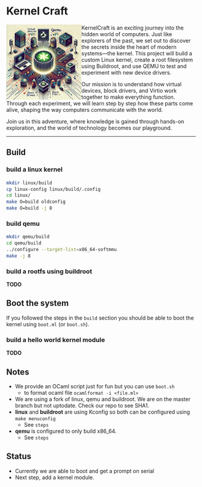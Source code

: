 # Kernel Craft

<img align="left" src="images/kernelcraft.png" alt="KernelCraft Project Illustration" width="200"/>

KernelCraft is an exciting journey into the hidden world of computers. Just like
explorers of the past, we set out to discover the secrets inside the heart of
modern systems—the kernel. This project will build a custom Linux kernel, create
a root filesystem using Buildroot, and use QEMU to test and experiment with new
device drivers.

Our mission is to understand how virtual devices, block drivers, and Virtio work
together to make everything function. Through each experiment, we will learn step
by step how these parts come alive, shaping the way computers communicate with the
world.

Join us in this adventure, where knowledge is gained through hands-on exploration,
and the world of technology becomes our playground.

---

## Build

### build a linux kernel
```bash
mkdir linux/build
cp linux-config linux/build/.config
cd linux/
make O=build oldconfig
make O=build -j 8
```
### build qemu
```bash
mkdir qemu/build
cd qemu/build
../configure --target-list=x86_64-softmmu
make -j 8
```

### build a rootfs using buildroot
**TODO**

## Boot the system

If you followed the steps in the `build` section you should be able to boot
the kernel using `boot.ml` (or `boot.sh`).

### build a hello world kernel module
**TODO**

## Notes

- We provide an OCaml script just for fun but you can use `boot.sh`
    - to format ocaml file `ocamlformat -i <file.ml>`
- We are using a fork of linux, qemu and buildroot. We are on the master branch
but not uptodate. Check our repo to see SHA1.
- **linux** and **buildroot** are using Kconfig so both can be configured using `make menuconfig`
    - See `steps`
- **qemu** is configured to only build x86_64.
    - See `steps`

## Status

- Currently we are able to boot and get a prompt on serial
- Next step, add a kernel module.
